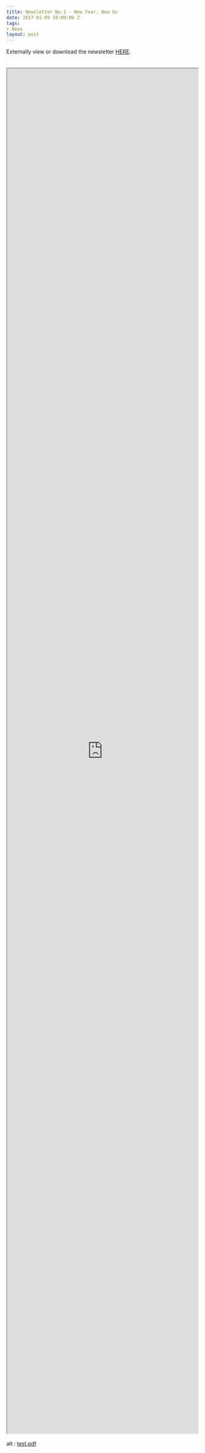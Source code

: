 ```yaml
---
title: Newsletter No.1 - New Year, New Us
date: 2017-01-09 18:00:00 Z
tags:
- News
layout: post
---
```


Externally view or download the newsletter <a href="https://www.docdroid.net/TDlMQsL/newsletter-1.pdf.html#page=2">HERE</a>.

<div style="height: 20px;"></div>

<div style="height: 90vh; width: 100%">

<iframe src="https://drive.google.com/file/d/0B9GXqixs5SJ_aXg0Q29JSVI3eWc/preview" width="100%" height="100%"></iframe>

</div>

<div style="height: 20px;"></div>

<div style="height: 90vh; width: 100%">

<object data="{{ site.baseurl }}/img/post/newsletter1.pdf" type="application/pdf" width="100%" height="100%">
  alt : <a href="{{ site.baseurl }}/img/post/newsletter1.pdf">test.pdf</a>
</object>


</div>

<div style="height: 20px;"></div>

<div style="height: 90vh; width: 100%">
<iframe width="100%" height="100%" src="https://www.yumpu.com/en/embed/view/urolMD7hKBq1N8Te" frameborder="0" allowfullscreen="true" allowtransparency="true"></iframe>
</div>